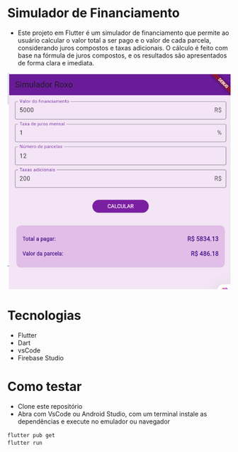 # Simulador de Financiamento
- Este projeto em Flutter é um simulador de financiamento que permite ao usuário calcular o valor total a ser pago e o valor de cada parcela, considerando juros compostos e taxas adicionais. O cálculo é feito com base na fórmula de juros compostos, e os resultados são apresentados de forma clara e imediata.

![Print0](./assets/juros.png)

# Tecnologias
- Flutter
- Dart
- vsCode
- Firebase Studio

# Como testar
- Clone este repositório
- Abra com VsCode ou Android Studio, com um terminal instale as dependências e execute no emulador ou navegador
```bash
flutter pub get
flutter run
```
